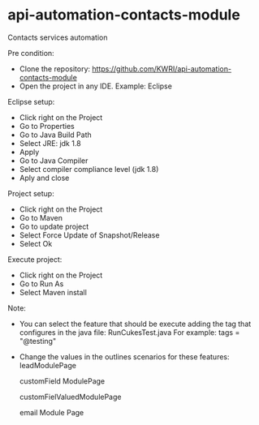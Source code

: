 # api-automation-contacts-module
Contacts services automation

Pre condition:
 - Clone the repository: 
     https://github.com/KWRI/api-automation-contacts-module
 - Open the project in any IDE. 
     Example: Eclipse

Eclipse setup:
 - Click right on the Project
 - Go to Properties
 - Go to Java Build Path 
 - Select JRE: jdk 1.8
 - Apply
 - Go to Java Compiler 
 - Select compiler compliance level (jdk 1.8)
 - Aply and close

Project setup:
 - Click right on the Project
 - Go to Maven 
 - Go to update project 
 - Select Force Update of Snapshot/Release
 - Select Ok

Execute project:
 - Click right on the Project 
 - Go to Run As 
 - Select Maven install

Note:
- You can select the feature that should be execute adding the tag that configures in the java file: RunCukesTest.java
For example:
       tags = "@testing"
       
- Change the values in the outlines scenarios for these features:
  leadModulePage
  
  customField ModulePage
  
  customFielValuedModulePage
  
  email Module Page
